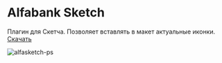 # Alfabank Sketch
Плагин для Скетча. Позволяет вставлять в макет актуальные иконки.
[Скачать](https://raw.githubusercontent.com/simareeno/alfabank-sketch/master/versions/alfa.sketchplugin.latest.zip)

![alfasketch-ps](https://user-images.githubusercontent.com/12576122/29745948-e317c072-8ad1-11e7-8f77-889a8e13816e.gif)
